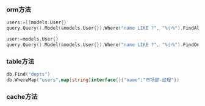 ### orm方法
```go
users:=[]models.User{}
query.Query().Model(&models.User{}).Where("name LIKE ?", "%小%").FindAll(&users)

user:=models.User{}
query.Query().Model(&models.User{}).Where("name LIKE ?", "%小%").FindOne(&user)
```

### table方法
```go
db.Find("depts")
db.WhereMap("users",map[string]interface{}{"name":"市场部-经理"})
```

### cache方法
```go

```